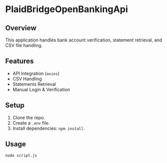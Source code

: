 # PlaidBridgeOpenBankingApi

## Overview
This application handles bank account verification, statement retrieval, and CSV file handling.

## Features
- API Integration (`axios`)
- CSV Handling
- Statements Retrieval
- Manual Login & Verification

## Setup
1. Clone the repo.
2. Create a `.env` file.
3. Install dependencies: `npm install`.

## Usage
```bash
node script.js
